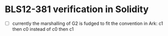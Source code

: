 # BLS12-381 verification in Solidity

- [ ] currently the marshalling of G2 is fudged to fit the convention in Ark: c1 then c0 instead of c0 then c1
